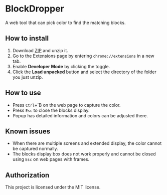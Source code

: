 # BlockDropper
A web tool that can pick color to find the matching blocks.
## How to install
1. Download [ZIP](https://github.com/LonghiTW/BlockDropper/releases) and unzip it.
2. Go to the Extensions page by entering `chrome://extensions` in a new tab.
3. Enable **Developer Mode** by clicking the toggle.
4. Click the **Load unpacked** button and select the directory of the folder you just unzip.
## How to use
* Press `Ctrl`+`B on the web page to capture the color.
* Press `Esc` to close the blocks display.
* Popup has detailed information and colors can be adjusted there.
## Known issues
* When there are multiple screens and extended display, the color cannot be captured normally.
* The blocks display box does not work properly and cannot be closed using `Esc` on web pages with frames.
## Authorization
This project is licensed under the MIT license.
